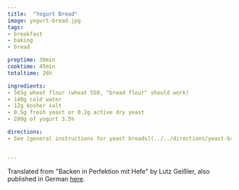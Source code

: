 ```yaml
---
title:  "Yogurt Bread"
image: yogurt-bread.jpg
tags: 
- breakfast
- baking
- bread

preptime: 30min
cooktime: 45min
totaltime: 26h

ingredients:
- 565g wheat flour (wheat 550, "bread flour" should work)
- 140g cold water
- 12g kosher salt
- 0.5g fresh yeast or 0.2g active dry yeast
- 280g of yogurt 3.5%

directions:
- See [general instructions for yeast breads](../../directions/yeast-breads/).


---
```


Translated from "Backen in Perfektion mit Hefe" by Lutz Geißler, also published in German [here](https://www.mdr.de/mdr-um-4/leichter-leben/rezept-brot-backen-weizenbrot-mit-joghurt-lutz-geissler-100.html).